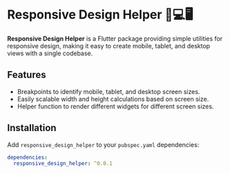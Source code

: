 # Responsive Design Helper 📱💻🖥️

**Responsive Design Helper** is a Flutter package providing simple utilities for responsive design, making it easy to create mobile, tablet, and desktop views with a single codebase.

## Features
- Breakpoints to identify mobile, tablet, and desktop screen sizes.
- Easily scalable width and height calculations based on screen size.
- Helper function to render different widgets for different screen sizes.

## Installation

Add `responsive_design_helper` to your `pubspec.yaml` dependencies:
```yaml
dependencies:
  responsive_design_helper: ^0.0.1
